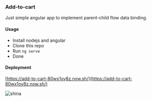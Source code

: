 ### Add-to-cart

Just simple angular app to implement parent-child flow data binding.

#### Usage

- Install nodejs and angular
- Clone this repo
- Run `ng serve`
- Done

#### Deployment

[https://add-to-cart-80wx1oy8z.now.sh/](https://add-to-cart-80wx1oy8z.now.sh/)

![shina](https://image.myanimelist.net/ui/tUy9QTY4RkAguovxW_qL1-4YbLR_aaDTTmTT5HCzxLsoQnGlCYne47m9oxt3hvJX)
